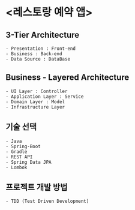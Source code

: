# <레스토랑 예약 앱>

## 3-Tier Architecture

    - Presentation : Front-end
    - Business : Back-end
    - Data Source : DataBase
    
## Business - Layered Architecture

    - UI Layer : Controller
    - Application Layer : Service
    - Domain Layer : Model
    - Infrastructure Layer
    
## 기술 선택

    - Java
    - Spring-Boot
    - Gradle
    - REST API
    - Spring Data JPA
    - Lombok
    
## 프로젝트 개발 방법

    - TDD (Test Driven Development)
